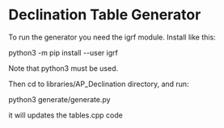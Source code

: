 # Declination Table Generator

To run the generator you need the igrf module. Install like this:

  python3 -m pip install --user igrf

Note that python3 must be used.

Then cd to libraries/AP_Declination directory, and run:

 python3 generate/generate.py

it will updates the tables.cpp code
